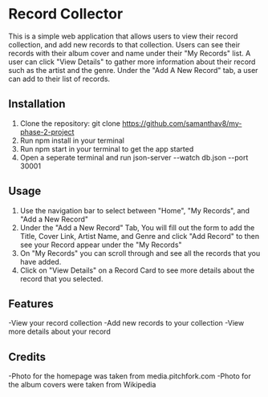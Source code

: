 # Record Collector

This is a simple web application that allows users to view their record collection, and add new records to that collection. Users can see their records with their album cover and name under their "My Records" list. A user can click "View Details" to gather more information about their record such as the artist and the genre. Under the "Add A New Record" tab, a user can add to their list of records. 

## Installation 
1. Clone the repository:
    git clone https://github.com/samanthav8/my-phase-2-project
2. Run npm install in your terminal
3. Run npm start in your terminal to get the app started
4. Open a seperate terminal and run json-server --watch db.json --port 30001

## Usage

1. Use the navigation bar to select between "Home", "My Records", and "Add a New Record" 
2. Under the "Add a New Record" Tab, You will fill out the form to add the Title, Cover Link, Artist Name, and Genre and click "Add Record" to then see your Record appear under the "My Records"
3. On "My Records" you can scroll through and see all the records that you have added. 
4. Click on "View Details" on a Record Card to see more details about the record that you selected. 

## Features

-View your record collection
-Add new records to your collection
-View more details about your record

## Credits 

-Photo for the homepage was taken from media.pitchfork.com
-Photo for the album covers were taken from Wikipedia